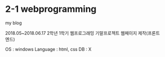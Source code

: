 # 2-1 webprogramming
my blog

2018.05~2018.06.17
2학년 1학기 웹프로그래밍 기말프로젝트
웹페이지 제작(프론트엔드)

OS : windows
Language : html, css
DB : X
